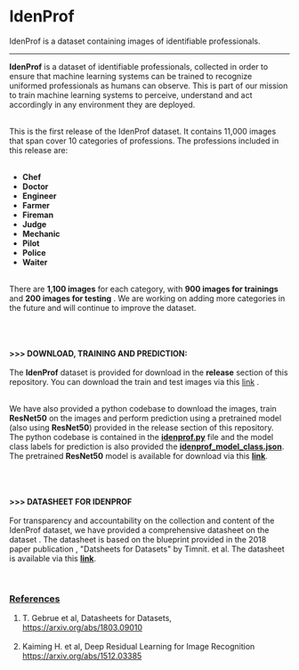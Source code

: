 # IdenProf
IdenProf is a dataset containing images of identifiable professionals.
<hr>
<b>IdenProf</b> is a dataset of identifiable professionals, collected in order to ensure that machine learning systems can be trained
 to recognize uniformed professionals as humans can observe. This is part of our mission to train machine learning systems to 
  perceive, understand and act accordingly in any environment they are deployed. <br><br>

  This is the first release of the IdenProf dataset. It contains 11,000 images that span cover 10 categories of professions. The professions 
  included in this release are: <br><br>

  - <b> Chef </b> <br>
  - <b> Doctor </b> <br>
  - <b> Engineer </b> <br>
  - <b> Farmer </b> <br>
  - <b> Fireman </b> <br>
  - <b> Judge </b> <br>
  - <b> Mechanic </b> <br>
  - <b> Pilot </b> <br>
  - <b> Police </b> <br>
  - <b> Waiter </b> <br> <br>

  There are <b>1,100 images</b> for each category, with <b>900 images for trainings </b> and <b>200 images for testing</b> . We are working on adding more
   categories in the future and will continue to improve the dataset.
  <br><br> <br> <br>

  <b>>>> DOWNLOAD, TRAINING AND PREDICTION: </b> <br><br>
 The <b>IdenProf</b> dataset is provided for download in the <b>release</b> section of this repository.
 You can download the train and test images via this <a href="https://github.com/OlafenwaMoses/IdenProf/releases/" >link</a> . <br><br>

 We have also provided a python codebase to download the images, train <b>ResNet50</b> on the images
  and perform prediction using a pretrained model (also using <b>ResNet50</b>) provided in the release section of this repository.
  The python codebase is contained in the <b><a href="idenprof.py" >idenprof.py</a></b> file and the model class labels for prediction is also provided the 
  <b><a href="idenprof_model_class.json" >idenprof_model_class.json</a></b>. The pretrained <b>ResNet50</b> model is available for download via this 
  <b><a href="https://github.com/OlafenwaMoses/IdenProf/releases/" >link</a></b>.
<br><br> <br> <br>

  <b>>>> DATASHEET FOR IDENPROF</b> <br><br>
  For transparency and accountability on the collection and content of the IdenProf dataset, we have provided a comprehensive
   datasheet on the dataset . The datasheet is based on the blueprint provided in the 2018 paper publication , "Datsheets for Datasets" by Timnit. et al.
    The datasheet is available via this <b><a href="idenprof-datasheet.pdf" >link</a></b>.

<br>

<h3><b><u>References</u></b></h3>

 1. T. Gebrue et al, Datasheets for Datasets, <br>
 <a href="https://arxiv.org/abs/1803.09010" >https://arxiv.org/abs/1803.09010</a> <br><br>
 2. Kaiming H. et al, Deep Residual Learning for Image Recognition <br>
 <a href="https://arxiv.org/abs/1512.03385" >https://arxiv.org/abs/1512.03385</a> <br><br>
